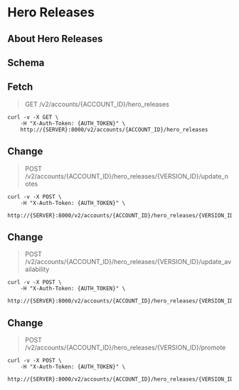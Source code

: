 # Hero Releases

## About Hero Releases

## Schema



## Fetch

> GET /v2/accounts/{ACCOUNT_ID}/hero_releases

```shell
curl -v -X GET \
    -H "X-Auth-Token: {AUTH_TOKEN}" \
    http://{SERVER}:8000/v2/accounts/{ACCOUNT_ID}/hero_releases
```

## Change

> POST /v2/accounts/{ACCOUNT_ID}/hero_releases/{VERSION_ID}/update_notes

```shell
curl -v -X POST \
    -H "X-Auth-Token: {AUTH_TOKEN}" \
    http://{SERVER}:8000/v2/accounts/{ACCOUNT_ID}/hero_releases/{VERSION_ID}/update_notes
```

## Change

> POST /v2/accounts/{ACCOUNT_ID}/hero_releases/{VERSION_ID}/update_availability

```shell
curl -v -X POST \
    -H "X-Auth-Token: {AUTH_TOKEN}" \
    http://{SERVER}:8000/v2/accounts/{ACCOUNT_ID}/hero_releases/{VERSION_ID}/update_availability
```

## Change

> POST /v2/accounts/{ACCOUNT_ID}/hero_releases/{VERSION_ID}/promote

```shell
curl -v -X POST \
    -H "X-Auth-Token: {AUTH_TOKEN}" \
    http://{SERVER}:8000/v2/accounts/{ACCOUNT_ID}/hero_releases/{VERSION_ID}/promote
```

